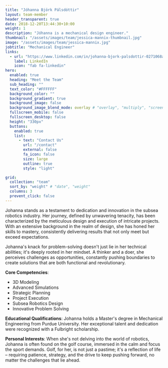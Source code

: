 ```yaml
---
title: "Jóhanna Björk Pálsdóttir"
layout: team-member
header_transparent: true
date: 2018-12-20T13:44:30+10:00
weight: 1
description: "Jóhanna is a mechanical design engineer."
thumbnail: "/assets/images/team/jessica-mannix-thumbnail.jpg"
image: "/assets/images/team/jessica-mannix.jpg"
jobtitle: "Mechanical Engineer"
links:
  - url: "https://www.linkedin.com/in/johanna-bjork-palsdottir-0271068a/"
    label: LinkedIn
    icon: "fab fa-linkedin"
hero:
  enabled: true
  heading: "Meet the Team"
  sub_heading: ""
  text_color: "#FFFFFF"
  background_color: ""
  background_gradient: true
  background_image: false
  background_image_blend_mode: overlay # "overlay", "multiply", "screen"
  fullscreen_mobile: false
  fullscreen_desktop: false
  height: "330px"
  buttons:
    enabled: true
    list:
      - text: "Contact Us"
        url: "/contact"
        external: false
        fa_icon: false
        size: large
        outline: true
        style: "light"

grid:
  collection: "team"
  sort_by: "weight" # "date", "weight"
  columns: 3
  prevent_click: false
---
```


Johanna stands as a testament to dedication and innovation in the subsea robotics industry. Her journey, defined by unwavering tenacity, has been characterized by the meticulous design and execution of intricate projects. With an extensive background in the realm of design, she has honed her skills to mastery, consistently delivering results that not only meet but exceed expectations.

Johanna's knack for problem-solving doesn't just lie in her technical abilities; it's deeply rooted in her mindset. A thinker and a doer, she perceives challenges as opportunities, constantly pushing boundaries to create solutions that are both functional and revolutionary.

**Core Competencies**:

- 3D Modeling
- Advanced Simulations
- Strategic Planning
- Project Execution
- Subsea Robotics Design
- Innovative Problem Solving

**Educational Qualifications**: 
Johanna holds a Master's degree in Mechanical Engineering from Purdue University. Her exceptional talent and dedication were recognized with a Fulbright scholarship.

**Personal Interests**:
When she's not delving into the world of robotics, Johanna is often found on the golf course, immersed in the calm and focus the sport demands. Golf, for her, is not just a pastime; it's a reflection of life – requiring patience, strategy, and the drive to keep pushing forward, no matter the challenges that lie ahead.